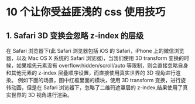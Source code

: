# 10 个让你受益匪浅的 css 使用技巧

## 1. Safari 3D 变换会忽略 z-index 的层级

在 Safari 浏览器下(此 Safari 浏览器包括 iOS 的 Safari，iPhone 上的微信浏览器，以及 Mac OS X 系统的 Safari 浏览器)，当我们使用 3D transform 变换的时候，如果祖先元素没有 overflow:hidden/scroll/auto 等限制，则会直接忽略自身和其他元素的 z-index 层叠顺序设置，而直接使用真实世界的 3D 视角进行渲染。 例如下面的场景，图中红框里面的模块，使用 3D transform 变换，进行旋转动画，但是在 Safari 浏览器下，忽略了二维码遮罩层的 z-index,结果使用了真实世界的 3D 视角进行渲染。

 